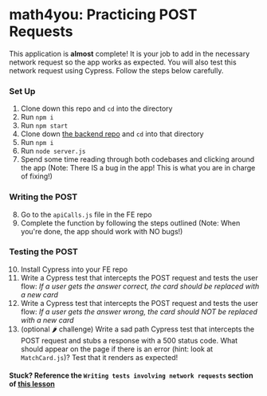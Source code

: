 # math4you: Practicing POST Requests 

This application is **almost** complete! It is your job to add in the necessary network request so the app works as expected. You will also test this network request using Cypress. Follow the steps below carefully.

### Set Up
1. Clone down this repo and `cd` into the directory
2. Run `npm i`
3. Run `npm start`
4. Clone down [the backend repo](https://github.com/turingschool-examples/math4you-api) and `cd` into that directory
5. Run `npm i`
6. Run `node server.js`
7. Spend some time reading through both codebases and clicking around the app (Note: There IS a bug in the app! This is what you are in charge of fixing!)

### Writing the POST
8. Go to the `apiCalls.js` file in the FE repo
9. Complete the function by following the steps outlined (Note: When you're done, the app should work with NO bugs!)

### Testing the POST
10. Install Cypress into your FE repo
11. Write a Cypress test that intercepts the POST request and tests the user flow: *If a user gets the answer correct, the card should be replaced with a new card* 
12. Write a Cypress test that intercepts the POST request and tests the user flow: *If a user gets the answer wrong, the card should NOT be replaced with a new card* 
13. (optional 🌶 challenge) Write a sad path Cypress test that intercepts the POST request and stubs a response with a 500 status code. What should appear on the page if there is an error (hint: look at `MatchCard.js`)? Test that it renders as expected!

#### Stuck? Reference the `Writing tests involving network requests` section of [this lesson](https://frontend.turing.edu/lessons/module-3/intro-to-cypress-testing.html)
